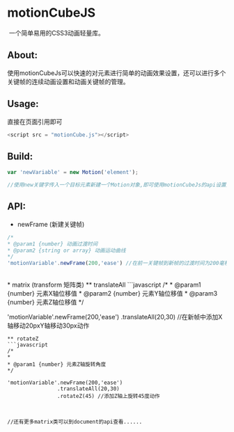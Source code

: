 # motionCubeJS
  一个简单易用的CSS3动画轻量库。
## About:
  使用motionCubeJs可以快速的对元素进行简单的动画效果设置，还可以进行多个关键帧的连续动画设置和动画关键帧的管理。

## Usage:
  直接在页面引用即可
```javascript
<script src = "motionCube.js"></script>
```
## Build:
```javascript
var 'newVariable' = new Motion('element');

//使用new关键字传入一个目标元素新建一个Motion对象,即可使用motionCubeJs的api设置元素的动画效果
```
## API:
* newFrame (新建关键帧)
```javascript
/*
* @param1 {number} 动画过渡时间
* @param2 {string or array} 动画运动曲线
*/
'motionVariable'.newFrame(200,'ease') //在前一关键帧到新帧的过渡时间为200毫秒,运动曲线为'ease'
```
<br/>
* matrix (transform 矩阵类)
** translateAll
```javascript
/*
* @param1 {number} 元素X轴位移值
* @param2 {number} 元素Y轴位移值
* @param3 {number} 元素Z轴位移值
*/

'motionVariable'.newFrame(200,'ease')
                .translateAll(20,30) //在新帧中添加X轴移动20pxY轴移动30px动作
```
** rotateZ
```javascript
/*
* 
* @param1 {number} 元素Z轴旋转角度
*/

'motionVariable'.newFrame(200,'ease')
                .translateAll(20,30)
                .rotateZ(45) //添加Z轴上旋转45度动作
                
                
                
//还有更多matrix类可以到document的api查看......
```
<br/>
